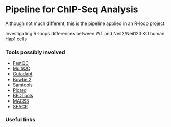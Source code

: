 #  Pipeline for ChIP-Seq Analysis

Although not much different, this is the pipeline applied in an R-loop project.

Investigating R-loops differences between WT and Neil2/Neil123 KO human Hap1 cells

### Tools possibly involved

- [FastQC](https://www.bioinformatics.babraham.ac.uk/projects/fastqc/)
- [MultiQC](https://multiqc.info/)
- [Cutadapt](https://cutadapt.readthedocs.io/en/stable/)
- [Bowtie 2](https://bowtie-bio.sourceforge.net/bowtie2/index.shtml)
- [Samtools](https://www.htslib.org/)
- [Picard](https://broadinstitute.github.io/picard/)
- [BEDTools](https://bedtools.readthedocs.io/en/latest/)
- [MACS3](https://macs3-project.github.io/MACS/)
- [SEACR](https://github.com/FredHutch/SEACR)


### Useful links


